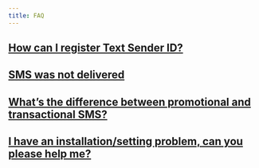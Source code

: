 ```yaml
---
title: FAQ
---
```


## [How can I register Text Sender ID?](text-sender-id-registration.md#how-can-i-register-text-sender-id)

## [SMS was not delivered](sms-not-delivered.md)

## [What’s the difference between promotional and transactional SMS?](difference-promotional-transactional-sms.md)

## [I have an installation/setting problem, can you please help me?](installation-setting-problem.md)
